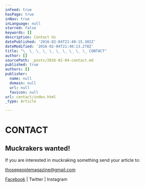 ```yaml
---
inFeed: true
hasPage: true
inNav: true
inLanguage: null
starred: false
keywords: []
description: Contact Us
datePublished: '2016-02-04T21:40:15.302Z'
dateModified: '2016-02-04T21:40:13.278Z'
title: "\_ \_ \_ \_ \_ \_ \_ \_ \_ \_ CONTACT"
author: []
sourcePath: _posts/2016-02-04-contact.md
published: true
authors: []
publisher:
  name: null
  domain: null
  url: null
  favicon: null
url: contact/index.html
_type: Article

---
```

# CONTACT

## Muckrakers wanted! 

If you are interested in muckraking something send your
article to:

thosepeoplemagazine@gmail.com

[Facebook][0] | Twitter | Instagram

[0]: https://www.facebook.com/thosepeoplemagazine/
